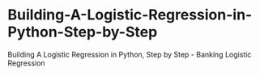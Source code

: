 # Building-A-Logistic-Regression-in-Python-Step-by-Step
Building A Logistic Regression in Python, Step by Step - Banking Logistic Regression
